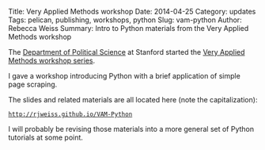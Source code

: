 Title: Very Applied Methods workshop
Date: 2014-04-25
Category: updates
Tags: pelican, publishing, workshops, python
Slug: vam-python
Author: Rebecca Weiss
Summary: Intro to Python materials from the Very Applied Methods workshop

The [Department of Political Science][polisci] at Stanford started the [Very Applied Methods workshop series][vam].

I gave a workshop introducing Python with a brief application of simple page scraping.  

The slides and related materials are all located here (note the capitalization): 

[`http://rjweiss.github.io/VAM-Python`][vamworkshop]

I will probably be revising those materials into a more general set of Python tutorials at some point.

[polisci]: https://politicalscience.stanford.edu/
[vam]: https://politicalscience.stanford.edu/workshops/political-methodology-workshop
[vamworkshop]: http://rjweiss.github.io/VAM-Python/